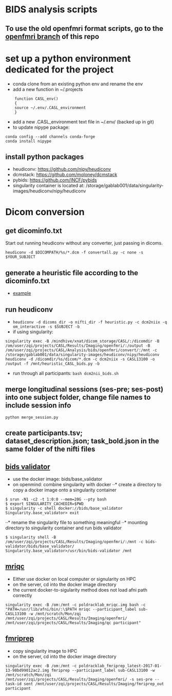 # BIDS analysis scripts

## To use the old openfmri format scripts, go to the [openfmri branch](https://github.com/gablab/openfmri/tree/openfmri) of this repo

# set up a python environment dedicated for the project
* conda clone from an existing python env and rename the env
* add a new function in ~/.projects
```
    function CASL_env()
    {
    source ~/.env/.CASL_environment
    }
```
* add a new .CASL_environment text file in ~/.env/ (backed up in git)
* to update nipype package: 
```
conda config --add channels conda-forge
conda install nipype
```

## install python packages
* heudiconv: https://github.com/nipy/heudiconv
* dcmstack: https://github.com/moloney/dcmstack
* pybids: https://github.com/INCF/pybids
* singularity container is located at: /storage/gablab001/data/singularity-images/heudiconv/nipy/heudiconv

# Dicom conversion
## get dicominfo.txt 
Start out running heudiconv without any converter, just passing in dicoms.
```
heudiconv -d $DICOMPATH/%s/*.dcm -f convertall.py -c none -s $YOUR_SUBJECT
```
## generate a heuristic file according to the dicominfo.txt
* [example]( https://github.com/nipy/heudiconv/blob/master/heuristics/cmrr_heuristic.py)

## run heudiconv
* ```heudiconv -d dicoms_dir -o nifti_dir -f heuristic.py -c dcm2niix -q om_interactive -s $SUBJECT -b```
* if using singularity:
```
singularity exec -B /mindhive/xnat/dicom_storage/CASL/:/dicomdir -B /om/user/zqi/projects/CASL/Results/Imaging/openfmri/:/output -B /om/user/zqi/projects/CASL/Analysis/bids/openfmri/convert/:/mnt -c /storage/gablab001/data/singularity-images/heudiconv/nipy/heudiconv heudiconv -d /dicomdir/%s/dicom/*.dcm -c dcm2niix -s CASL13100 -o /output -f /mnt/heuristic_CASL_bids.py -b
```
* run through all participants: ```bash dcm2nii_bids.sh```

## merge longitudinal sessions (ses-pre; ses-post) into one subject folder, change file names to include session info
```
python merge_session.py
```

## create participants.tsv; dataset_description.json; task_bold.json in the same folder of the nifti files

## [bids validator](https://github.com/INCF/bids-validator)
* use the docker image: bids/base_validator
* on openmind: combine singularity with docker
··* create a directory to copy a docker image onto a singularity container
```
$ srun -N1 -c2 -t 1:0:0 --mem=20G --pty bash
$ export SINGULARITY_CACHEDIR=$PWD
$ singularity -c shell docker://bids/base_validator
Singularity.base_validator> exit
```
··* rename the singularity file to something meaningful
··* mounting directory to singularity container and run bids validator
```
$ singularity shell -B /om/user/zqi/projects/CASL/Results/Imaging/openfmri/:/mnt -c bids-validator/bids/base_validator/
Singularity.base_validator>/usr/bin/bids-validator /mnt
```
## [mriqc](http://mriqc.readthedocs.io/en/latest/)
* Either use docker on local computer or signularity on HPC
* on the server, cd into the docker image directory
* the current docker-to-sigularity method does not load afni path correctly
```
singularity exec -B /om:/mnt -c poldracklab_mriqc.img bash -c "PATH=/usr/lib/afni/bin/:\$PATH mriqc --participant_label sub-CASL13100 -w /mnt/scratch/Mon/zqi /mnt/user/zqi/projects/CASL/Results/Imaging/openfmri/ /mnt/user/zqi/projects/CASL/Results/Imaging/qc participant"
```

## [fmriprep](http://fmriprep.readthedocs.io/en/stable/installation.html)
* copy singularity image to HPC
* on the server, cd into the docker image directory
```
singularity exec -B /om:/mnt -c poldracklab_fmriprep_latest-2017-01-13-98bd99012ac2.img fmriprep --participant_label sub-CASL13100 -w /mnt/scratch/Mon/zqi /mnt/user/zqi/projects/CASL/Results/Imaging/openfmri/ -s ses-pre --task-id sent /mnt/user/zqi/projects/CASL/Results/Imaging/fmriprep_out participant
```

